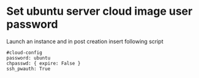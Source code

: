 # Set ubuntu server cloud image user password

Launch an instance and in post creation insert following script

```
#cloud-config
password: ubuntu
chpasswd: { expire: False }
ssh_pwauth: True
```
